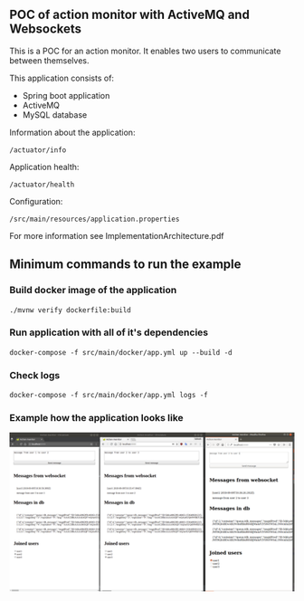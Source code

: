 ## POC of action monitor with ActiveMQ and Websockets

This is a POC for an action monitor. It enables two users to communicate between themselves.

This application consists of:

* Spring boot application
* ActiveMQ
* MySQL database 

Information about the application:

    /actuator/info

Application health:

    /actuator/health
    
Configuration:

    /src/main/resources/application.properties

For more information see ImplementationArchitecture.pdf

## Minimum commands to run the example

### Build docker image of the application

    ./mvnw verify dockerfile:build

### Run application with all of it's dependencies

    docker-compose -f src/main/docker/app.yml up --build -d
    
### Check logs

    docker-compose -f src/main/docker/app.yml logs -f
    
### Example how the application looks like

![Example](https://raw.githubusercontent.com/kalverk/action-monitor/master/example.png)